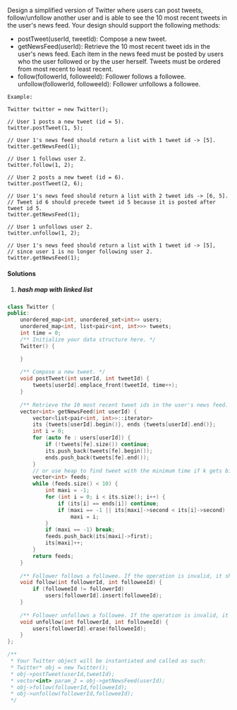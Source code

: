 Design a simplified version of Twitter where users can post tweets, follow/unfollow another user and is able to see the 10 most recent tweets in the user's news feed. Your design should support the following methods:

- postTweet(userId, tweetId): Compose a new tweet.
- getNewsFeed(userId): Retrieve the 10 most recent tweet ids in the user's news feed. Each item in the news feed must be posted by users who the user followed or by the user herself. Tweets must be ordered from most recent to least recent.
- follow(followerId, followeeId): Follower follows a followee.
unfollow(followerId, followeeId): Follower unfollows a followee.

```
Example:

Twitter twitter = new Twitter();

// User 1 posts a new tweet (id = 5).
twitter.postTweet(1, 5);

// User 1's news feed should return a list with 1 tweet id -> [5].
twitter.getNewsFeed(1);

// User 1 follows user 2.
twitter.follow(1, 2);

// User 2 posts a new tweet (id = 6).
twitter.postTweet(2, 6);

// User 1's news feed should return a list with 2 tweet ids -> [6, 5].
// Tweet id 6 should precede tweet id 5 because it is posted after tweet id 5.
twitter.getNewsFeed(1);

// User 1 unfollows user 2.
twitter.unfollow(1, 2);

// User 1's news feed should return a list with 1 tweet id -> [5],
// since user 1 is no longer following user 2.
twitter.getNewsFeed(1);
```

#### Solutions

1. ##### hash map with linked list

```c++
class Twitter {
public:
    unordered_map<int, unordered_set<int>> users;
    unordered_map<int, list<pair<int, int>>> tweets;
    int time = 0;
    /** Initialize your data structure here. */
    Twitter() {

    }
    
    /** Compose a new tweet. */
    void postTweet(int userId, int tweetId) {
        tweets[userId].emplace_front(tweetId, time++);
    }
    
    /** Retrieve the 10 most recent tweet ids in the user's news feed. Each item in the news feed must be posted by users who the user followed or by the user herself. Tweets must be ordered from most recent to least recent. */
    vector<int> getNewsFeed(int userId) {
        vector<list<pair<int, int>>::iterator> 
        its {tweets[userId].begin()}, ends {tweets[userId].end()};
        int i = 0;
        for (auto fe : users[userId]) {
            if (!tweets[fe].size()) continue;
            its.push_back(tweets[fe].begin());
            ends.push_back(tweets[fe].end());
        }
        // or use heap to find tweet with the minimum time if k gets bigger
        vector<int> feeds;
        while (feeds.size() < 10) {
            int maxi = -1;
            for (int i = 0; i < its.size(); i++) {
                if (its[i] == ends[i]) continue;
                if (maxi == -1 || its[maxi]->second < its[i]->second)
                    maxi = i;
            }
            if (maxi == -1) break;
            feeds.push_back(its[maxi]->first);
            its[maxi]++;
        }
        return feeds;
    }
    
    /** Follower follows a followee. If the operation is invalid, it should be a no-op. */
    void follow(int followerId, int followeeId) {
        if (followeeId != followerId)
            users[followerId].insert(followeeId);
    }
    
    /** Follower unfollows a followee. If the operation is invalid, it should be a no-op. */
    void unfollow(int followerId, int followeeId) {
        users[followerId].erase(followeeId);
    }
};

/**
 * Your Twitter object will be instantiated and called as such:
 * Twitter* obj = new Twitter();
 * obj->postTweet(userId,tweetId);
 * vector<int> param_2 = obj->getNewsFeed(userId);
 * obj->follow(followerId,followeeId);
 * obj->unfollow(followerId,followeeId);
 */
```
